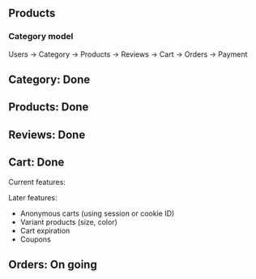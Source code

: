 ## Products

### Category model

Users → Category → Products → Reviews → Cart → Orders → Payment

## Category: Done

## Products: Done

## Reviews: Done

## Cart: Done

Current features:

Later features:

- Anonymous carts (using session or cookie ID)
- Variant products (size, color)
- Cart expiration
- Coupons

## Orders: On going
